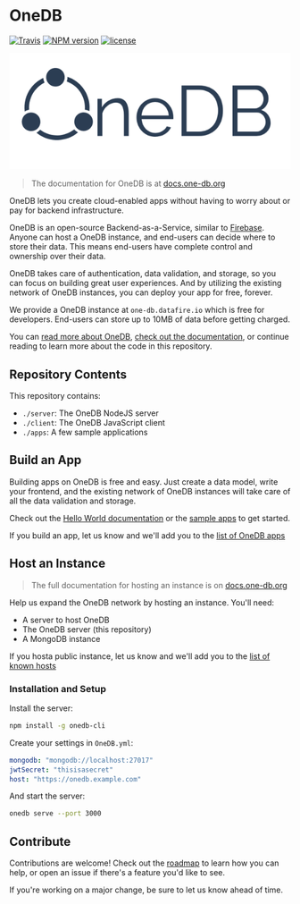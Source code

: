 # OneDB

[![Travis][travis-image]][travis-link]
[![NPM version][npm-image]][npm-link]
[![license](https://img.shields.io/badge/license-MIT-blue.svg)](https://www.npmjs.com/package/onedb-cli)

![OneDB Logo](web/img/Logo.png)

> The documentation for OneDB is at [docs.one-db.org](https://docs.one-db.org)

OneDB lets you create cloud-enabled apps without having to worry about or pay for backend
infrastructure.

OneDB is an open-source Backend-as-a-Service, similar to [Firebase](https://firebase.google.com/).
Anyone can host a OneDB instance, and end-users can decide where to store their data.
This means end-users have complete control and ownership over their data.

OneDB takes care of authentication, data validation,
and storage, so you can focus on building great user experiences. And by utilizing
the existing network of OneDB instances, you can deploy your app for free, forever.

We provide a OneDB instance at `one-db.datafire.io` which is free for developers. End-users can
store up to 10MB of data before getting charged.

You can
[read more about OneDB](https://medium.com/@bbrennan/announcing-onedb-a-platform-for-federated-apps-bc3cc7ff86e6),
[check out the documentation](https://docs.one-db.org),
or continue reading to learn more about the code in this repository.

## Repository Contents

This repository contains:
* `./server`: The OneDB NodeJS server
* `./client`: The OneDB JavaScript client
* `./apps`: A few sample applications

## Build an App
Building apps on OneDB is free and easy. Just create a data model, write your frontend,
and the existing network of OneDB instances will take care of all the data validation and storage.

Check out the [Hello World documentation](https://docs.one-db.org/Hello_World) or the
[sample apps](apps) to get started.

If you build an app, let us know and we'll add you to the [list of OneDB apps](Apps.md)

## Host an Instance
> The full documentation for hosting an instance is on [docs.one-db.org](https://docs.one-db.org/Host_an_Instance)

Help us expand the OneDB network by hosting an instance. You'll need:
* A server to host OneDB
* The OneDB server (this repository)
* A MongoDB instance

If you hosta public instance, let us know and we'll add you to the [list of known hosts](Hosts.md)

### Installation and Setup
Install the server:
```bash
npm install -g onedb-cli
```

Create your settings in `OneDB.yml`:
```yml
mongodb: "mongodb://localhost:27017"
jwtSecret: "thisisasecret"
host: "https://onedb.example.com"
```

And start the server:
```bash
onedb serve --port 3000
```

## Contribute
Contributions are welcome! Check out the [roadmap](ROADMAP.md) to learn how you can help,
or open an issue if there's a feature you'd like to see.

If you're working on a major change, be sure to let us know ahead of time.



[downloads-image]: https://img.shields.io/npm/dm/datafire.svg
[twitter-image]: https://img.shields.io/badge/Share-on%20Twitter-blue.svg
[twitter-link]: https://twitter.com/intent/tweet?text=OneDB+-+build+cloud+apps+without+worrying+about+backends&url=http%3A%2F%2Fgithub.com%2FDataFire%2FOneDB
[gitter-image]: https://img.shields.io/badge/Chat-on%20Gitter-blue.svg
[gitter-link]: https://gitter.im/DataFire/Lobby
[npm-image]: https://img.shields.io/npm/v/onedb-cli.svg
[npm-link]: https://npmjs.org/package/onedb-cli
[travis-image]: https://travis-ci.org/DataFire/OneDB.svg?branch=master
[travis-link]: https://travis-ci.org/DataFire/OneDB
[climate-image]: https://codeclimate.com/github/DataFire/OneDB.png
[climate-link]: https://codeclimate.com/github/DataFire/OneDB
[deps-image]: https://img.shields.io/david/DataFire/OneDB.svg
[deps-link]: https://david-dm.org/DataFire/OneDB
[devdeps-image]: https://img.shields.io/david/dev/DataFire/OneDB.svg
[devdeps-link]: https://david-dm.org/DataFire/OneDB#info=devDependencies
[blog-image]: https://img.shields.io/badge/Read-on%20Medium-blue.svg
[blog-link]: https://medium.com/datafire-io
[mail-image]: https://img.shields.io/badge/Subscribe-on%20MailChimp-blue.svg
[mail-link]: https://eepurl.com/c3t10T
